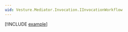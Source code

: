 ```yaml
---
uid: Vesture.Mediator.Invocation.IInvocationWorkflow
---
```


[!INCLUDE [example](../Fragments/workflow-wip-disclaimer.md)]
